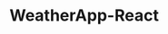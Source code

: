 # WeatherApp-React


<!-- Learn how to make a Weather app in React JS, we use the Open Weather Map API to make calls to a restful api to return the current weather data. This uses the Modern Javascript Fetch AP along with React hooks and conditonals. -->